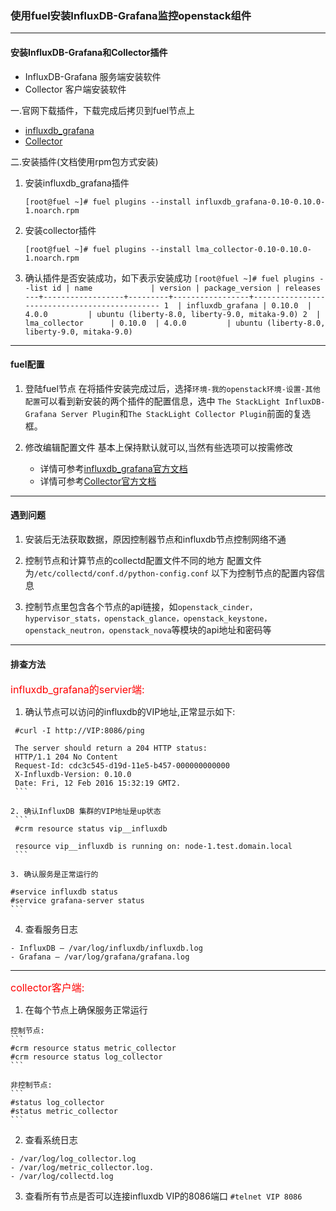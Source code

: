 ### 使用fuel安装InfluxDB-Grafana监控openstack组件
----

#### 安装InfluxDB-Grafana和Collector插件

   - InfluxDB-Grafana 服务端安装软件
   - Collector 客户端安装软件

 一.官网下载插件，下载完成后拷贝到fuel节点上

  - [influxdb_grafana](http://plugins.mirantis.com/repository/l/m/lma_collector/lma_collector-0.10-0.10.0-1.noarch.rpm)
  - [Collector](http://plugins.mirantis.com/repository/l/m/lma_collector/lma_collector-0.10-0.10.0-1.noarch.rpm)

 二.安装插件(文档使用rpm包方式安装)    

  1. 安装influxdb_grafana插件
     ```
     [root@fuel ~]# fuel plugins --install influxdb_grafana-0.10-0.10.0-1.noarch.rpm
     ``` 
  2. 安装collector插件
     ```
     [root@fuel ~]# fuel plugins --install lma_collector-0.10-0.10.0-1.noarch.rpm
     ```
     
  3. 确认插件是否安装成功，如下表示安装成功
    ```
     [root@fuel ~]# fuel plugins --list
     id | name             | version | package_version | releases                                     
     ---+------------------+---------+-----------------+----------------------------------------------
     1  | influxdb_grafana | 0.10.0  | 4.0.0         | ubuntu (liberty-8.0, liberty-9.0, mitaka-9.0)
     2  | lma_collector      | 0.10.0  | 4.0.0         | ubuntu (liberty-8.0, liberty-9.0, mitaka-9.0) 
    ```
----
#### fuel配置

  1. 登陆fuel节点
       在将插件安装完成过后，选择```环境-我的openstack环境-设置-其他配置```可以看到新安装的两个插件的配置信息，选中
       ```The StackLight InfluxDB-Grafana Server Plugin```和```The StackLight Collector Plugin```前面的复选框。
 
  2. 修改编辑配置文件
       基本上保持默认就可以,当然有些选项可以按需修改   
     
      - 详情可参考[influxdb_grafana官方文档](http://plugins.mirantis.com/docs/i/n/influxdb_grafana/influxdb_grafana-0.10-0.10.0-1.pdf)
      - 详情可参考[Collector官方文档](http://plugins.mirantis.com/docs/l/m/lma_collector/lma_collector-0.10-0.10.0-1.pdf)
 
----

#### 遇到问题
  1. 安装后无法获取数据，原因控制器节点和influxdb节点控制网络不通

  2. 控制节点和计算节点的collectd配置文件不同的地方
      配置文件为```/etc/collectd/conf.d/python-config.conf```
      以下为控制节点的配置内容信息

  3. 控制节点里包含各个节点的api链接，如`openstack_cinder，hypervisor_stats，openstack_glance，openstack_keystone，openstack_neutron，openstack_nova`等模块的api地址和密码等

----
#### 排查方法
   
   <font color=red size=3>influxdb_grafana的servier端:</font>

  1. 确认节点可以访问的influxdb的VIP地址,正常显示如下:
   ```
    #curl -I http://VIP:8086/ping

    The server should return a 204 HTTP status:
    HTTP/1.1 204 No Content
    Request-Id: cdc3c545-d19d-11e5-b457-000000000000
    X-Influxdb-Version: 0.10.0
    Date: Fri, 12 Feb 2016 15:32:19 GMT2.
    ```
    
  2. 确认InfluxDB 集群的VIP地址是up状态
    ```
    #crm resource status vip__influxdb

    resource vip__influxdb is running on: node-1.test.domain.local
    ```

  3. 确认服务是正常运行的
   ```
    #service influxdb status 
    #service grafana-server status
    ```
  4. 查看服务日志

    - InfluxDB – /var/log/influxdb/influxdb.log
    - Grafana – /var/log/grafana/grafana.log

---
  <font color=red size=3>collector客户端:</font> 

  1. 在每个节点上确保服务正常运行

    控制节点:
    ```
    #crm resource status metric_collector
    #crm resource status log_collector
    ``` 

    非控制节点:
    ```
    #status log_collector
    #status metric_collector
    ```

  2. 查看系统日志

    - /var/log/log_collector.log
    - /var/log/metric_collector.log.
    - /var/log/collectd.log

  3. 查看所有节点是否可以连接influxdb VIP的8086端口
    ```
    #telnet VIP 8086
    ```
     

